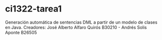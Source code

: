# ci1322-tarea1
Generación automática de sentencias DML a partir de un modelo de clases en Java.
Creadores: José Alberto Alfaro Quirós B30210 - Andrés Solis Aponte B26505
